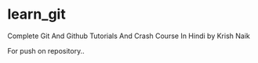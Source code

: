 # learn_git
Complete Git And Github Tutorials And Crash Course In Hindi by Krish Naik


For push on repository..


